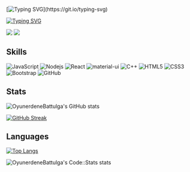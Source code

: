 [![Typing SVG](https://readme-typing-svg.herokuapp.com?font=Fira+Code&pause=1000&width=435&lines=welcome!)](https://git.io/typing-svg)



[![Typing SVG](https://readme-typing-svg.herokuapp.com?font=Fira+Code&pause=1000&width=435&lines=Oyun-Erdene✌🏻)](https://git.io/typing-svg)




[![](https://img.shields.io/badge/-@OyunerdeneBattulga-%23181717?style=flat-square&logo=github)](https://github.com/OyunerdeneBattulga)
[![](https://img.shields.io/badge/-@OyunerdeneBattulga-%231DA1F2?style=flat-square&logo=twitter&logoColor=ffffff)](https://twitter.com/OyunerdeneBattulga)



## Skills
![JavaScript](https://img.shields.io/badge/-JavaScript-black?style=flat-square&logo=javascript)
![Nodejs](https://img.shields.io/badge/-Nodejs-black?style=flat-square&logo=Node.js)
![React](https://img.shields.io/badge/-React-black?style=flat-square&logo=react)
![material-ui](https://img.shields.io/badge/Material_UI-0081CB?style=flat-square&logo=mui&logoColor=white)
![C++](https://img.shields.io/badge/-C++-00599C?style=flat-square&logo=c)
![HTML5](https://img.shields.io/badge/-HTML5-E34F26?style=flat-square&logo=html5&logoColor=white)
![CSS3](https://img.shields.io/badge/-CSS3-1572B6?style=flat-square&logo=css3)
![Bootstrap](https://img.shields.io/badge/-Bootstrap-563D7C?style=flat-square&logo=bootstrap)
![GitHub](https://img.shields.io/badge/-GitHub-181717?style=flat-square&logo=github)



## Stats
![OyunerdeneBattulga's GitHub stats](https://github-readme-stats.vercel.app/api?username=OyunerdeneBattulga&show_icons=true&theme=nightowl&hide_border=true&count_private=true)

[![GitHub Streak](https://github-readme-streak-stats.herokuapp.com?user=OyunerdeneBattulga&theme=nightowl)](https://git.io/streak-stats)



## Languages 
[![Top Langs](https://github-readme-stats.vercel.app/api/top-langs/?username=OyunerdeneBattulga&layout=compactshow_icons=true&theme=nightowl&count_private=true)](https://github.com/OyunerdeneBattulga/github-readme-stats)



![OyunerdeneBattulga's Code::Stats stats](https://codestats-readme.avior.me/api?username=OyunerdeneBattulga&show_icons=true&theme=nightowl)
